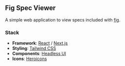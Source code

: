 ## Fig Spec Viewer
A simple web application to view specs included with [fig](https://fig.io/).

### Stack
* **Framework**: [React](https://reactjs.org/) / [Next.js](https://nextjs.org/)
* **Styling**: [Tailwind CSS](https://tailwindcss.com/)
* **Components**: [Headless UI](https://headlessui.dev/)
* **Icons**: [Heroicons](https://heroicons.dev/)
